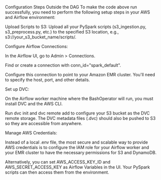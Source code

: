 Configuration Steps Outside the DAG
To make the code above run successfully, you need to perform the following setup steps in your AWS and Airflow environment:

Upload Scripts to S3: Upload all your PySpark scripts (s3_ingestion.py, s3_preprocess.py, etc.) to the specified S3 location, e.g., s3://your_s3_bucket_name/scripts/.

Configure Airflow Connections:

In the Airflow UI, go to Admin > Connections.

Find or create a connection with conn_id="spark_default".

Configure this connection to point to your Amazon EMR cluster. You'll need to specify the host, port, and other details.

Set up DVC:

On the Airflow worker machine where the BashOperator will run, you must install DVC and the AWS CLI.

Run dvc init and dvc remote add to configure your S3 bucket as the DVC remote storage. The DVC metadata files (.dvc) should also be pushed to S3 so they are accessible from anywhere.

Manage AWS Credentials:

Instead of a local .env file, the most secure and scalable way to provide AWS credentials is to configure the IAM role for your Airflow worker and your EMR cluster to have the necessary permissions for S3 and DynamoDB.

Alternatively, you can set AWS_ACCESS_KEY_ID and AWS_SECRET_ACCESS_KEY as Airflow Variables in the UI. Your PySpark scripts can then access them from the environment.